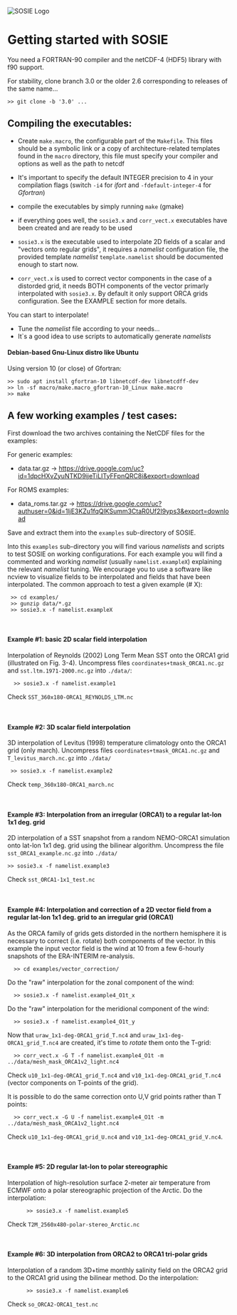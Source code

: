 

![SOSIE Logo](https://brodeau.github.io/sosie/sosie_files/sosie_300.svg)


# Getting started with SOSIE

<!-- (Also check the online SOSIE doc for more info on the interpolation method:
https://brodeau.github.io/sosie/) -->

You need a FORTRAN-90 compiler and the netCDF-4 (HDF5) library with f90 support.

For stability, clone branch 3.0 or the older 2.6 corresponding to releases of the same name...

`>> git clone -b '3.0' ...`



Compiling the executables:
--

 * Create `make.macro`, the configurable part of the `Makefile`. This files should be a symbolic
   link or a copy of architecture-related templates found in the `macro` directory,
   this file must specify your compiler and options as well as the path to netcdf

 * It's important to specify the default INTEGER precision to 4 in your compilation flags (switch `-i4` for *ifort* and `-fdefault-integer-4` for *Gfortran*)

 * compile the executables by simply running `make` (gmake)

 * if everything goes well, the `sosie3.x` and `corr_vect.x`
   executables have been created and are ready to be used

 * `sosie3.x` is the executable used to interpolate 2D fields of a scalar and
   "vectors onto regular grids", it requires a *namelist* configuration file,
   the provided template *namelist* `template.namelist` should be documented enough to start now.

 * `corr_vect.x` is used to correct vector components in the case of a distorded
   grid, it needs BOTH components of the vector primarly interpolated with
   `sosie3.x`. By default it only support ORCA grids configuration.
   See the EXAMPLE section for more details.

 You can start to interpolate!
 * Tune the *namelist* file according to your needs...
 * It`s a good idea to use scripts to automatically generate *namelists*

#### Debian-based Gnu-Linux distro like Ubuntu

Using version 10 (or close) of Gfortran:

    >> sudo apt install gfortran-10 libnetcdf-dev libnetcdff-dev
    >> ln -sf macro/make.macro_gfortran-10_Linux make.macro
    >> make



A few working examples / test cases:
--

First download the two archives containing the NetCDF files for the examples:

For generic examples:
* data.tar.gz      &rarr; https://drive.google.com/uc?id=1dpcHXvZyuNTKD9ijeTiLITyFFpnQRC8i&export=download

For ROMS examples:
* data_roms.tar.gz &rarr; https://drive.google.com/uc?authuser=0&id=1ljE3KZu1fqQlKSumm3CtaR0Uf2I9yps3&export=download

Save and extract them into the `examples` sub-directory of SOSIE.

Into this `examples` sub-directory you will find various *namelists* and scripts
to test SOSIE on working configurations.  For each example you will find a
commented and working *namelist* (usually `namelist.exampleX`) explaining the relevant *namelist* tuning.  We encourage you to
use a software like ncview to visualize fields to be interpolated and fields
that have been interpolated.
The common approach to test a given example (# X):

     >> cd examples/
     >> gunzip data/*.gz
     >> sosie3.x -f namelist.exampleX

&nbsp;

#### Example #1: basic 2D scalar field interpolation

Interpolation of Reynolds (2002) Long Term Mean SST onto the ORCA1 grid
(illustrated on Fig. 3-4). Uncompress files `coordinates+tmask_ORCA1.nc.gz` and
`sst.ltm.1971-2000.nc.gz` into `./data/`:

      >> sosie3.x -f namelist.example1

Check `SST_360x180-ORCA1_REYNOLDS_LTM.nc`

&nbsp;

#### Example #2: 3D scalar field interpolation

3D interpolation of Levitus (1998) temperature climatology onto the ORCA1 grid
(only march). Uncompress files `coordinates+tmask_ORCA1.nc.gz` and
`T_levitus_march.nc.gz` into `./data/`

     >> sosie3.x -f namelist.example2
Check `temp_360x180-ORCA1_march.nc`

&nbsp;

#### Example #3: Interpolation from an irregular (ORCA1) to a regular lat-lon 1x1 deg. grid

2D interpolation of a SST snapshot from a random NEMO-ORCA1 simulation onto
lat-lon 1x1 deg. grid using the bilinear algorithm. Uncompress the file
`sst_ORCA1_example.nc.gz` into `./data/`

    >> sosie3.x -f namelist.example3
Check `sst_ORCA1-1x1_test.nc`

&nbsp;

#### Example #4: Interpolation and correction of a 2D vector field from a regular lat-lon 1x1 deg. grid to an irregular grid (ORCA1)

As the ORCA family of grids gets distorded in the northern hemisphere it is
necessary to correct (i.e. rotate) both components of the vector. In this
example the input vector field is the wind at 10 from a few 6-hourly snapshots
of the ERA-INTERIM re-analysis.

      >> cd examples/vector_correction/
Do the "raw" interpolation for the zonal component of the wind:

      >> sosie3.x -f namelist.example4_O1t_x
Do the "raw" interpolation for the meridional component of the wind:

      >> sosie3.x -f namelist.example4_O1t_y
Now that `uraw_1x1-deg-ORCA1_grid_T.nc4` and `uraw_1x1-deg-ORCA1_grid_T.nc4` are created, it's time to *rotate* them onto the T-grid:

      >> corr_vect.x -G T -f namelist.example4_O1t -m ../data/mesh_mask_ORCA1v2_light.nc4
Check `u10_1x1-deg-ORCA1_grid_T.nc4` and `v10_1x1-deg-ORCA1_grid_T.nc4` (vector components on T-points of the grid).

It is possible to do the same correction onto U,V grid points rather than T points:

      >> corr_vect.x -G U -f namelist.example4_O1t -m ../data/mesh_mask_ORCA1v2_light.nc4
Check `u10_1x1-deg-ORCA1_grid_U.nc4` and `v10_1x1-deg-ORCA1_grid_V.nc4`.



&nbsp;

#### Example #5: 2D regular lat-lon to polar stereographic
Interpolation of high-resolution surface 2-meter air temperature from ECMWF onto a polar stereographic projection of the Arctic.
Do the interpolation:

          >> sosie3.x -f namelist.example5

Check `T2M_2560x480-polar-stereo_Arctic.nc`


&nbsp;

#### Example #6: 3D interpolation from ORCA2 to ORCA1 tri-polar grids
Interpolation of a random 3D+time monthly salinity field on the ORCA2 grid to the ORCA1 grid using the bilinear method.
Do the interpolation:

          >> sosie3.x -f namelist.example6

Check `so_ORCA2-ORCA1_test.nc`

&nbsp;

